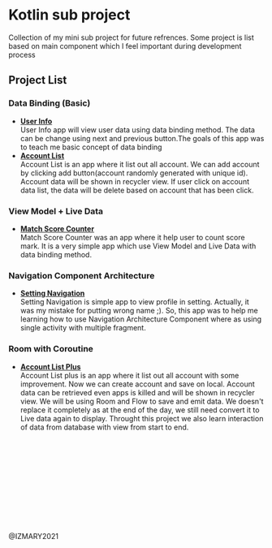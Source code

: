 # Kotlin sub project
 Collection of my mini sub project for future refrences. Some project is list based on main component which I feel important during development process

## Project List
### Data Binding (Basic)
- **[User Info](https://github.com/iz-hafiz/Kotlin-sub-project/tree/main/Data%20Binding%20(Basic)/UserInfoDataBinding)**  
User Info app will view user data using data binding method. The data can be change using next and previous button.The goals of this app was to teach me basic concept of data binding
- **[Account List](https://github.com/iz-hafiz/Kotlin-sub-project/tree/main/Data%20Binding%20(Basic)/AccountListRecyclerView)**<br>
Account List is an app where it list out all account. We can add account by clicking add button(account randomly generated with unique id). Account data will be shown in recycler view. If user click on account data list, the data will be delete based on account that has been click.

### View Model + Live Data
- **[Match Score Counter](https://github.com/iz-hafiz/Kotlin-sub-project/tree/main/Live%20data%20%2B%20View%20Model/MatchScoreCounterLiveDataViewModel)**  
Match Score Counter was an app where it help user to count score mark. It is a very simple app which use View Model and Live Data with data binding method.

### Navigation Component Architecture
- **[Setting Navigation](https://github.com/iz-hafiz/Kotlin-sub-project/tree/main/Navigation%20Component%20Architecture/SettingInterfaceNavigationArchitectureComponent)**  
Setting Navigation is simple app to view profile in setting. Actually, it was my mistake for putting wrong name ;). So, this app was to help me learning how to use Navigation Architecture Component where as using single activity with multiple fragment.

### Room with Coroutine
- **[Account List Plus](https://github.com/iz-hafiz/Kotlin-sub-project/tree/main/Room/AccountListPlusRoom)**  
Account List plus is an app where it list out all account with some improvement. Now we can create account and save on local. Account data can be retrieved even apps is killed and will be shown in recycler view. We will be using Room and Flow to save and emit data. We doesn't replace it completely as at the end of the day, we still need convert it to Live data again to display. Throught this project we also learn interaction of data from database with view from start to end.

<br>
<br>
<br>
<br>
<br>
<br>
<br>
<br>
<br>
<br>

@IZMARY2021
